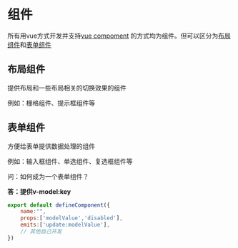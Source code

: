 # 组件

所有用vue方式开发并支持[vue compoment](https://v3.cn.vuejs.org/api/application-api.html#component) 的方式均为组件。但可以区分为[布局组件](#布局组件)和[表单组件](#表单组件)


## 布局组件
提供布局和一些布局相关的切换效果的组件

例如：栅格组件、提示框组件等

## 表单组件

方便给表单提供数据处理的组件

例如：输入框组件、单选组件、复选框组件等

问：如何成为一个表单组件？

**答：提供v-model:key**


```js
export default defineComponent({
    name:"",
    props:['modelValue','disabled'],
    emits:['update:modelValue'],
    // 其他自己开发
})

```
